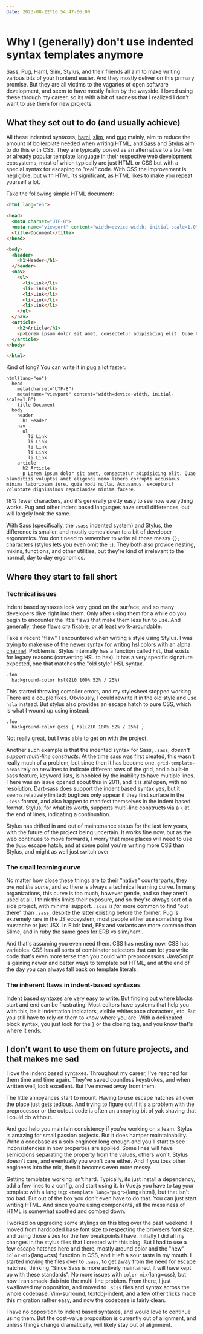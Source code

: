 ```yaml
---
date: 2023-08-22T16:54:47-06:00
---
```


# Why I (generally) don't use indented syntax templates anymore

Sass, Pug, Haml, Slim, Stylus, and their friends all aim to make writing various bits of your frontend easier. And they mostly deliver on this primary promise. But they are all victims to the vagaries of open software development, and seem to have mostly fallen by the wayside. I loved using these through my career, so its with a bit of sadness that I realized I don't want to use them for new projects.

## What they set out to do (and usually achieve)

All these indented syntaxes, [haml][], [slim][], and [pug][] mainly, aim to reduce the amount of boilerplate needed when writing HTML, and [Sass][] and [Stylus][] aim to do this with CSS. They are typically poised as an alternative to a built-in or already popular template language in their respective web development ecosystems, most of which typically are just HTML or CSS but with a special syntax for escaping to "real" code. With CSS the improvement is negligible, but with HTML its significant, as HTML likes to make you repeat yourself a lot.

Take the following simple HTML document:

```html
<html lang="en">

<head>
  <meta charset="UTF-8">
  <meta name="viewport" content="width=device-width, initial-scale=1.0">
  <title>Document</title>
</head>

<body>
  <header>
    <h1>Header</h1>
  </header>
  <nav>
    <ul>
      <li>Link</li>
      <li>Link</li>
      <li>Link</li>
      <li>Link</li>
      <li>Link</li>
    </ul>
  </nav>
  <article>
    <h2>Article</h2>
    <p>Lorem ipsum dolor sit amet, consectetur adipisicing elit. Quae blanditiis voluptas amet eligendi nemo libero corrupti accusamus minima laboriosam iure, quia modi nulla. Accusamus, excepturi! Voluptate dignissimos repudiandae minima facere.</p>
  </article>
</body>

</html>
```

Kind of long? You can write it in [pug][] a lot faster:

```pug
html(lang="en")
  head
    meta(charset="UTF-8")
    meta(name="viewport" content="width=device-width, initial-scale=1.0")
    title Document
  body
    header
      h1 Header
    nav
      ul
        li Link
        li Link
        li Link
        li Link
        li Link
    article
      h2 Article
      p Lorem ipsum dolor sit amet, consectetur adipisicing elit. Quae blanditiis voluptas amet eligendi nemo libero corrupti accusamus minima laboriosam iure, quia modi nulla. Accusamus, excepturi! Voluptate dignissimos repudiandae minima facere.
```

18% fewer characters, and it's generally pretty easy to see how everything works. Pug and other indent based languages have small differences, but will largely look the same.

With Sass (specifically, the `.sass` indented system) and Stylus, the difference is smaller, and mostly comes down to a bit of developer ergonomics. You don't need to remember to write all those messy `{};` characters (stylus lets you even omit the `:`). They both also provide nesting, mixins, functions, and other utilities, but they're kind of irrelevant to the normal, day to day ergonomics.

## Where they start to fall short

### Technical issues

Indent based syntaxes look very good on the surface, and so many developers dive right into them. Only after using them for a while do you begin to encounter the little flaws that make them less fun to use. And generally, these flaws _are_ fixable, or at least work-aroundable.

Take a recent "flaw" I encountered when writing a style using Stylus. I was trying to make use of the [newer syntax for writing hsl colors with an alpha channel](https://developer.mozilla.org/en-US/docs/Web/CSS/color_value/hsl). Problem is, Stylus internally has a function called `hsl`, that exists for legacy reasons (converting HSL to hex). It has a very specific signature expected, one that matches the "old style" HSL syntax.

```styl
.foo
  background-color hsl(210 100% 52% / 25%)
```

This started throwing compiler errors, and my stylesheet stopped working. There are a couple fixes. Obviously, I could rewrite it in the old style and use `hsla` instead. But stylus also provides an escape hatch to pure CSS, which is what I wound up using instead:

```styl
.foo
  background-color @css { hsl(210 100% 52% / 25%) }
```

Not really great, but I was able to get on with the project.

Another such example is that the indented syntax for Sass, `.sass`, _doesn't support multi-line constructs_. At the time sass was first created, this wasn't really much of a problem, but since then it has become one. `grid-template-areas` rely on newlines to indicate different rows of the grid, and a built-in sass feature, keyword lists, is hobbled by the inability to have multiple lines. There was an issue opened about this in 2011, and it is _still_ open, with no resolution. Dart-sass does support the indent based syntax yes, but it seems relatively limited; bugfixes only appear if they first surface in the `.scss` format, and also happen to manifest themselves in the indent based format. Stylus, for what its worth, supports multi-line constructs via a `\` at the end of lines, indicating a continuation.

Stylus has drifted in and out of maintenance status for the last few years, with the future of the project being uncertain. It works fine now, but as the web continues to move forwards, I worry that more places will need to use the `@css` escape hatch, and at some point you're writing more CSS than Stylus, and might as well just switch over

### The small learning curve

No matter how close these things are to their "native" counterparts, they _are not the same_, and so there is always a technical learning curve. In many organizations, this curve is too much, however gentle, and so they aren't used at all. I think this limits their exposure, and so they're always sort of a side project, with minimal support. `.scss` is _far_ more common to find "out there" than `.sass`, despite the latter existing before the former. Pug is extremely rare in the JS ecosystem, most people either use something like mustache or just JSX. In Elixir land, EEx and variants are more common than Slime, and in ruby the same goes for ERB vs slim/haml.

And that's assuming you even need them. CSS has nesting now. CSS has variables. CSS has all sorts of combinator selectors that can let you write code that's even more terse than you could with preprocessors. JavaScript is gaining newer and better ways to template out HTML, and at the end of the day you can always fall back on template literals.

### The inherent flaws in indent-based syntaxes

Indent based syntaxes are very easy to write. But finding out where blocks start and end can be frustrating. Most editors have systems that help you with this, be it indentation indicators, visible whitespace characters, etc. But you still have to rely on them to know where you are. With a delineated block syntax, you just look for the `}` or the closing tag, and you know that's where it ends.

## I don't want to use them on future projects, and that makes me sad

I love the indent based syntaxes. Throughout my career, I've reached for them time and time again. They've saved countless keystrokes, and when written well, look excellent. But I've moved away from them.

The little annoyances start to mount. Having to use escape hatches all over the place just gets tedious. And trying to figure out if it's a problem with the preprocessor or the output code is often an annoying bit of yak shaving that I could do without.

And god help you maintain consistency if you're working on a team. Stylus is amazing for small passion projects. But it does hamper maintainability. Write a codebase as a solo engineer long enough and you'll start to see inconsistencies in how properties are applied. Some lines will have semicolons separating the property from the values, others won't. Stylus doesn't care, and eventually you won't care either. And if you toss other engineers into the mix, then it becomes even more messy.

Getting templates working isn't hard. Typically, its just install a dependency, add a few lines to a config, and start using it. In Vue.js you have to tag your template with a lang tag: `<template lang="pug">`{lang=html}, but that isn't too bad. But out of the box you don't even have to do that. You can just start writing HTML. And since you're using components, all the messiness of HTML is somewhat soothed and combed down.

I worked on upgrading some stylings on this blog over the past weekend. I moved from hardcoded base font size to respecting the browsers font size, and using those sizes for the few breakpoints I have. Initially I did all my changes in the stylus files that I created with this blog. But I had to use a few escape hatches here and there, mostly around color and the "new" `color-mix`{lang=css} function in CSS, and it left a sour taste in my mouth. I started moving the files over to `.sass`, to get away from the need for escape hatches, thinking "Since Sass is more actively maintained, it will have kept up with these standards". No more issues with `color-mix`{lang=css}, but now I ran smack-dab into the multi-line problem. From there, I just swallowed my opposition, and moved to `.scss` files and syntax across the whole codebase. Vim-surround, textobj-indent, and a few other tricks made this migration rather easy, and now the codebase is fairly clean.

I have no opposition to indent based syntaxes, and would love to continue using them. But the cost-value proposition is currently out of alignment, and unless things change dramatically, will likely stay out of alignment.

[haml]: https://haml.info
[pug]: https://pugjs.org/api/getting-started.html
[sass]: https://sass-lang.com
[slim]: https://slim-template.github.io
[stylus]: https://stylus-lang.com
